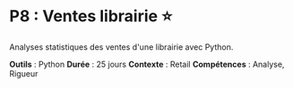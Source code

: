 # P8 : Ventes librairie ⭐

Analyses statistiques des ventes d'une librairie avec Python.

**Outils** : Python
**Durée** : 25 jours
**Contexte** : Retail
**Compétences** : Analyse, Rigueur
